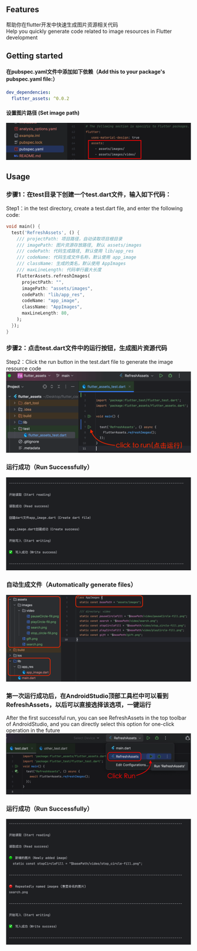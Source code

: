 
## Features

帮助你在flutter开发中快速生成图片资源相关代码    
Help you quickly generate code related to image resources in Flutter development

## Getting started

#### 在pubspec.yaml文件中添加如下依赖（Add this to your package's pubspec.yaml file:）   

```yaml
dev_dependencies:
  flutter_assets: ^0.0.2
```

#### 设置图片路径 (Set image path)   
   
![picture](jp0.png)


## Usage

### 步骤1：在test目录下创建一个test.dart文件，输入如下代码：
Step1：in the test directory, create a test.dart file, and enter the following code:

```dart
void main() {
  test('RefreshAssets', () {
    /// projectPath: 项目路径，自动读取项目根目录
    /// imagePath: 图片资源存放路径, 默认 assets/images
    /// codePath: 代码生成路径, 默认使用 lib/app_res
    /// codeName: 代码生成文件名称，默认使用 app_image
    /// className: 生成的类名，默认使用 AppImages
    /// maxLineLength: 代码单行最大长度
    FlutterAssets.refreshImages(
      projectPath: "",
      imagePath: "assets/images",
      codePath: "lib/app_res",
      codeName: "app_image",
      className: "AppImages",
      maxLineLength: 80,
    );
  });
}
```

### 步骤2：点击test.dart文件中的运行按钮，生成图片资源代码
Step2：Click the run button in the test.dart file to generate the image resource code
![picture](jp1.png)

### 运行成功（Run Successfully）
![picture](jp2.png)

### 自动生成文件（Automatically generate files）
![picture](jp2-1.png)


### 第一次运行成功后，在AndroidStudio顶部工具栏中可以看到RefreshAssets，以后可以直接选择该选项，一键运行
After the first successful run, you can see RefreshAssets in the top toolbar of AndroidStudio, and you can directly select this option for one-click operation in the future
![picture](jp3.png)

### 运行成功（Run Successfully）
![picture](jp4.png)




